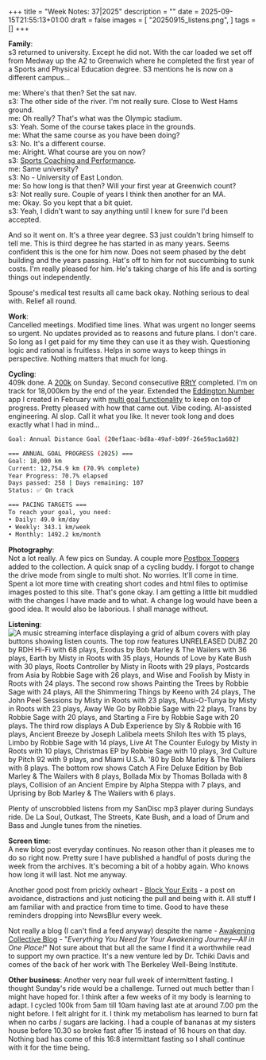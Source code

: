 +++
title = "Week Notes: 37|2025"
description = ""
date = 2025-09-15T21:55:13+01:00
draft = false
images = [
"20250915_listens.png",
]
tags = []
+++

**Family**:\
s3 returned to university. Except he did not. With the car loaded we set off from Medway up the A2 to Greenwich where he completed the first year of a Sports and Physical Education degree. S3 mentions he is now on a different campus...

me: Where's that then? Set the sat nav.\
s3: The other side of the river. I'm not really sure. Close to West Hams ground.\
me: Oh really? That's what was the Olympic stadium.\
s3: Yeah. Some of the course takes place in the grounds.\
me: What the same course as you have been doing?\
s3: No. It's a different course.\
me: Alright. What course are you on now?\
s3: [Sports Coaching and Performance](https://www.uel.ac.uk/undergraduate/courses/bsc-hons-sports-coaching-performance-west-ham-united-foundation).\
me: Same university?\
s3: No - University of East London.\
me: So how long is that then? Will your first year at Greenwich count?\
s3: Not really sure. Couple of years I think then another for an MA.\
me: Okay. So you kept that a bit quiet.\
s3: Yeah, I didn't want to say anything until I knew for sure I'd been accepted.

And so it went on. It's a three year degree. S3 just couldn't bring himself to tell me. This is third degree he has started in as many years. Seems confident this is the one for him now. Does not seem phased by the debt building and the years passing. Hat's off to him for not succumbing to sunk costs. I'm really pleased for him. He's taking charge of his life and is sorting things out independently. 

Spouse's medical test results all came back okay. Nothing serious to deal with. Relief all round. 

**Work**:\
Cancelled meetings. Modified time lines. What was urgent no longer seems so urgent. No updates provided as to reasons and future plans. I don't care. So long as I get paid for my time they can use it as they wish. Questioning logic and rational is fruitless.  Helps in some ways to keep things in perspective. Nothing matters that much for long. 

**Cycling**:\
409k done. A [200k](https://www.bongotwisty.blog/ladders/) on Sunday. Second consecutive [RRtY](https://www.audax.uk/awards-pages/randonneur-round-the-year/) completed. I'm on track for 18,000km by the end of the year. Extended the [Eddington Number](https://www.bongotwisty.blog/eddington-number-a-cycling-statistics-app./) app I created in February with [multi goal functionality](https://github.com/alxtrnr/cycling-stats-cli) to keep on top of progress. Pretty pleased with how that came out. Vibe coding. AI-assisted engineering. AI slop. Call it what you like. It never took long and does exactly what I had in mind... 

```bash
Goal: Annual Distance Goal (20ef1aac-bd8a-49af-b09f-26e59ac1a682)

=== ANNUAL GOAL PROGRESS (2025) ===
Goal: 18,000 km
Current: 12,754.9 km (70.9% complete)
Year Progress: 70.7% elapsed
Days passed: 258 | Days remaining: 107
Status: ✅ On track

=== PACING TARGETS ===
To reach your goal, you need:
• Daily: 49.0 km/day
• Weekly: 343.1 km/week
• Monthly: 1492.2 km/month
```

**Photography**:\
Not a lot really. A few pics on Sunday. A couple more [Postbox Toppers](https://www.bongotwisty.blog/gallery/postbox_toppers/) added to the collection. A quick snap of a cycling buddy. I forgot to change the drive mode from single to multi shot. No worries. It'll come in time.\
Spent a lot more time with creating short codes and html files to optimise images posted to this site. That's gone okay. I am getting a little bit muddled with the changes I have made and to what. A change log would have been a good idea. It would also be laborious. I shall manage without. 

**Listening**:\
![A music streaming interface displaying a grid of album covers with play buttons showing listen counts. The top row features UNRELEASED DUBZ 20 by RDH Hi-Fi with 68 plays, Exodus by Bob Marley & The Wailers with 36 plays, Earth by Misty in Roots with 35 plays, Hounds of Love by Kate Bush with 30 plays, Roots Controller by Misty in Roots with 29 plays, Postcards from Asia by Robbie Sage with 26 plays, and Wise and Foolish by Misty in Roots with 24 plays. The second row shows Painting the Trees by Robbie Sage with 24 plays, All the Shimmering Things by Keeno with 24 plays, The John Peel Sessions by Misty in Roots with 23 plays, Musi-O-Tunya by Misty in Roots with 23 plays, Away We Go by Robbie Sage with 22 plays, Trans by Robbie Sage with 20 plays, and Starting a Fire by Robbie Sage with 20 plays. The third row displays A Dub Experience by Sly & Robbie with 16 plays, Ancient Breeze by Joseph Lalibela meets Shiloh Ites with 15 plays, Limbo by Robbie Sage with 14 plays, Live At The Counter Eulogy by Misty in Roots with 10 plays, Christmas EP by Robbie Sage with 10 plays, 3rd Culture by Pitch 92 with 9 plays, and Miami U.S.A. '80 by Bob Marley & The Wailers with 8 plays. The bottom row shows Catch A Fire Deluxe Edition by Bob Marley & The Wailers with 8 plays, Bollada Mix by Thomas Bollada with 8 plays, Collision of an Ancient Empire by Alpha Steppa with 7 plays, and Uprising by Bob Marley & The Wailers with 6 plays.](20250915_listens.png "[ListenBrainz](https://listenbrainz.org/user/alxtrnr/)")


Plenty of unscrobbled listens from my SanDisc mp3 player during Sundays ride. De La Soul, Outkast, The Streets, Kate Bush, and a load of Drum and Bass and Jungle tunes from the nineties. 

**Screen time**:\
A new blog post everyday continues. No reason other than it pleases me to do so right now. Pretty sure I have published a handful of posts during the week from the archives. It's becoming a bit of a hobby again. Who knows how long it will last. Not me anyway.

Another good post from prickly oxheart - [Block Your Exits](https://prickly.oxhe.art/avoidance/) - a post on avoidance, distractions and just noticing the pull and being with it. All stuff I am familiar with and practice from time to time. Good to have these reminders dropping into NewsBlur every week.

Not really a blog (I can't find a feed anyway) despite the name - [Awakening Collective Blog](https://www.awakeningcollective.org/blog.html) - "*Everything You Need for Your Awakening Journey—All in One Place!*" Not sure about that but all the same I find it a worthwhile read to support my own practice. It's a new venture led by Dr. Tchiki Davis and comes of the back of her work with The Berkeley Well-Being Institute. 

**Other business**:
Another very near full week of intermittent fasting. I thought Sunday's ride would be a challenge. Turned out much better than I might have hoped for. I think after a few weeks of it my body is learning to adapt. I cycled 100k from 5am till 10am having last ate at around 7.00 pm the night before. I felt alright for it. I think my metabolism has learned to burn fat when no carbs / sugars are lacking. I had a couple of bananas at my sisters house before 10.30 so broke fast after 15 instead of 16 hours on that day. Nothing bad has come of this 16:8 intermittant fasting so I shall continue with it for the time being.  